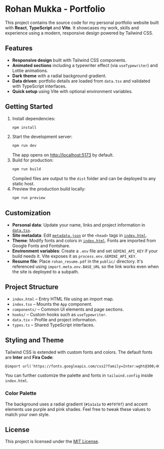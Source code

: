 # Rohan Mukka - Portfolio

This project contains the source code for my personal portfolio website built with **React**, **TypeScript** and **Vite**. It showcases my work, skills and experience using a modern, responsive design powered by Tailwind CSS.

## Features

- **Responsive design** built with Tailwind CSS components.
- **Animated sections** including a typewriter effect (via `useTypewriter`) and Lottie animations.
- **Dark theme** with a radial background gradient.
- **Data driven**: portfolio details are loaded from `data.tsx` and validated with TypeScript interfaces.
- **Quick setup** using Vite with optional environment variables.

## Getting Started

1. Install dependencies:
   ```bash
   npm install
   ```
2. Start the development server:
   ```bash
   npm run dev
   ```
   The app opens on <http://localhost:5173> by default.
3. Build for production:
   ```bash
   npm run build
   ```
   Compiled files are output to the `dist` folder and can be deployed to any static host.
4. Preview the production build locally:
   ```bash
   npm run preview
   ```

## Customization

- **Personal data**: Update your name, links and project information in [`data.tsx`](data.tsx).
- **Site metadata**: Edit [`metadata.json`](metadata.json) or the `<head>` tags in [`index.html`](index.html).
- **Theme**: Modify fonts and colors in [`index.html`](index.html). Fonts are imported from Google Fonts and Fontshare.
- **Environment variables**: Create a `.env` file and set `GEMINI_API_KEY` if your build needs it. Vite exposes it as `process.env.GEMINI_API_KEY`.
- **Resume file**: Place `rohan_resume.pdf` in the `public/` directory. It's referenced using `import.meta.env.BASE_URL` so the link works even when the site is deployed to a subpath.

## Project Structure

- `index.html` – Entry HTML file using an import map.
- `index.tsx` – Mounts the `App` component.
- `components/` – Common UI elements and page sections.
- `hooks/` – Custom hooks such as `useTypewriter`.
- `data.tsx` – Profile and project information.
- `types.ts` – Shared TypeScript interfaces.

## Styling and Theme

Tailwind CSS is extended with custom fonts and colors. The default fonts are **Inter** and **Fira Code**:

```html
@import url('https://fonts.googleapis.com/css2?family=Inter:wght@300;400;500;600;700;800&family=Fira+Code:wght@400;500&display=swap');
```

You can further customize the palette and fonts in `tailwind.config` inside `index.html`.

### Color Palette

The background uses a radial gradient (`#1a1a1a` to `#0f0f0f`) and accent elements use purple and pink shades. Feel free to tweak these values to match your own style.

## License

This project is licensed under the [MIT License](LICENSE).
